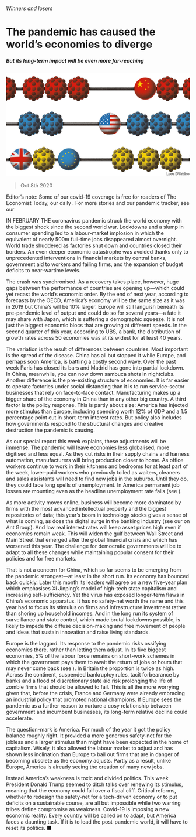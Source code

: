 ###### Winners and losers

# The pandemic has caused the world’s economies to diverge 

##### But its long-term impact will be even more far-reaching 

![image](images/20201010_LDD001_0.jpg) 

> Oct 8th 2020 


Editor’s note: Some of our covid-19 coverage is free for readers of The Economist Today, our daily . For more stories and our pandemic tracker, see our 


IN FEBRUARY THE coronavirus pandemic struck the world economy with the biggest shock since the second world war. Lockdowns and a slump in consumer spending led to a labour-market implosion in which the equivalent of nearly 500m full-time jobs disappeared almost overnight. World trade shuddered as factories shut down and countries closed their borders. An even deeper economic catastrophe was avoided thanks only to unprecedented interventions in financial markets by central banks, government aid to workers and failing firms, and the expansion of budget deficits to near-wartime levels.


The crash was synchronised. As a recovery takes place, however, huge gaps between the performance of countries are opening up—which could yet recast the world’s economic order. By the end of next year, according to forecasts by the OECD, America’s economy will be the same size as it was in 2019 but China’s will be 10% larger. Europe will still languish beneath its pre-pandemic level of output and could do so for several years—a fate it may share with Japan, which is suffering a demographic squeeze. It is not just the biggest economic blocs that are growing at different speeds. In the second quarter of this year, according to UBS, a bank, the distribution of growth rates across 50 economies was at its widest for at least 40 years.



The variation is the result of differences between countries. Most important is the spread of the disease. China has all but stopped it while Europe, and perhaps soon America, is battling a costly second wave. Over the past week Paris has closed its bars and Madrid has gone into partial lockdown. In China, meanwhile, you can now down sambuca shots in nightclubs. Another difference is the pre-existing structure of economies. It is far easier to operate factories under social distancing than it is to run service-sector businesses that rely on face-to-face contact. Manufacturing makes up a bigger share of the economy in China than in any other big country. A third factor is the policy response. This is partly about size: America has injected more stimulus than Europe, including spending worth 12% of GDP and a 1.5 percentage point cut in short-term interest rates. But policy also includes how governments respond to the structural changes and creative destruction the pandemic is causing.


As our special report this week explains, these adjustments will be immense. The pandemic will leave economies less globalised, more digitised and less equal. As they cut risks in their supply chains and harness automation, manufacturers will bring production closer to home. As office workers continue to work in their kitchens and bedrooms for at least part of the week, lower-paid workers who previously toiled as waiters, cleaners and sales assistants will need to find new jobs in the suburbs. Until they do, they could face long spells of unemployment. In America permanent job losses are mounting even as the headline unemployment rate falls (see ).


As more activity moves online, business will become more dominated by firms with the most advanced intellectual property and the biggest repositories of data; this year’s boom in technology stocks gives a sense of what is coming, as does the digital surge in the banking industry (see our  on Ant Group). And low real interest rates will keep asset prices high even if economies remain weak. This will widen the gulf between Wall Street and Main Street that emerged after the global financial crisis and which has worsened this year. The challenge for democratic governments will be to adapt to all these changes while maintaining popular consent for their policies and for free markets.


That is not a concern for China, which so far seems to be emerging from the pandemic strongest—at least in the short run. Its economy has bounced back quickly. Later this month its leaders will agree on a new five-year plan which emphasises Xi Jinping’s model of high-tech state capitalism and increasing self-sufficiency. Yet the virus has exposed longer-term flaws in China’s economic apparatus. It has no safety-net worth the name and this year had to focus its stimulus on firms and infrastructure investment rather than shoring up household incomes. And in the long run its system of surveillance and state control, which made brutal lockdowns possible, is likely to impede the diffuse decision-making and free movement of people and ideas that sustain innovation and raise living standards.


Europe is the laggard. Its response to the pandemic risks ossifying economies there, rather than letting them adjust. In its five biggest economies, 5% of the labour force remains on short-work schemes in which the government pays them to await the return of jobs or hours that may never come back (see ). In Britain the proportion is twice as high. Across the continent, suspended bankruptcy rules, tacit forbearance by banks and a flood of discretionary state aid risk prolonging the life of zombie firms that should be allowed to fail. This is all the more worrying given that, before the crisis, France and Germany were already embracing an industrial policy that promoted national champions. If Europe sees the pandemic as a further reason to nurture a cosy relationship between government and incumbent businesses, its long-term relative decline could accelerate.


The question-mark is America. For much of the year it got the policy balance roughly right. It provided a more generous safety-net for the jobless and a larger stimulus than might have been expected in the home of capitalism. Wisely, it also allowed the labour market to adjust and has shown less inclination than Europe to bail out firms that are in danger of becoming obsolete as the economy adjusts. Partly as a result, unlike Europe, America is already seeing the creation of many new jobs.


Instead America’s weakness is toxic and divided politics. This week President Donald Trump seemed to ditch talks over renewing its stimulus, meaning that the economy could fall over a fiscal cliff. Critical reforms, whether to redesign the safety-net for a tech-driven economy or to put deficits on a sustainable course, are all but impossible while two warring tribes define compromise as weakness. Covid-19 is imposing a new economic reality. Every country will be called on to adapt, but America faces a daunting task. If it is to lead the post-pandemic world, it will have to reset its politics. ■

